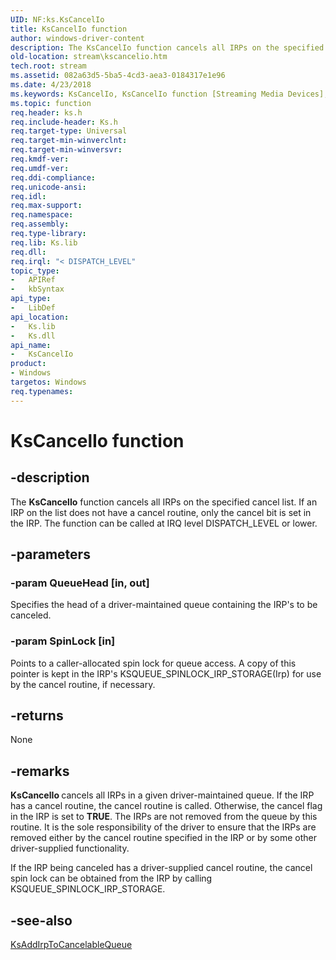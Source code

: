 ```yaml
---
UID: NF:ks.KsCancelIo
title: KsCancelIo function
author: windows-driver-content
description: The KsCancelIo function cancels all IRPs on the specified cancel list. If an IRP on the list does not have a cancel routine, only the cancel bit is set in the IRP. The function can be called at IRQ level DISPATCH_LEVEL or lower.
old-location: stream\kscancelio.htm
tech.root: stream
ms.assetid: 082a63d5-5ba5-4cd3-aea3-0184317e1e96
ms.date: 4/23/2018
ms.keywords: KsCancelIo, KsCancelIo function [Streaming Media Devices], ks/KsCancelIo, ksfunc_135412c3-120f-4b19-ac05-da63ab6b1ddd.xml, stream.kscancelio
ms.topic: function
req.header: ks.h
req.include-header: Ks.h
req.target-type: Universal
req.target-min-winverclnt: 
req.target-min-winversvr: 
req.kmdf-ver: 
req.umdf-ver: 
req.ddi-compliance: 
req.unicode-ansi: 
req.idl: 
req.max-support: 
req.namespace: 
req.assembly: 
req.type-library: 
req.lib: Ks.lib
req.dll: 
req.irql: "< DISPATCH_LEVEL"
topic_type:
-	APIRef
-	kbSyntax
api_type:
-	LibDef
api_location:
-	Ks.lib
-	Ks.dll
api_name:
-	KsCancelIo
product:
- Windows
targetos: Windows
req.typenames: 
---
```


# KsCancelIo function


## -description


The <b>KsCancelIo</b> function cancels all IRPs on the specified cancel list. If an IRP on the list does not have a cancel routine, only the cancel bit is set in the IRP. The function can be called at IRQ level DISPATCH_LEVEL or lower.


## -parameters




### -param QueueHead [in, out]

Specifies the head of a driver-maintained queue containing the IRP's to be canceled.


### -param SpinLock [in]

Points to a caller-allocated spin lock for queue access. A copy of this pointer is kept in the IRP's KSQUEUE_SPINLOCK_IRP_STORAGE(Irp) for use by the cancel routine, if necessary.


## -returns



None




## -remarks



<b>KsCancelIo </b>cancels all IRPs in a given driver-maintained queue. If the IRP has a cancel routine, the cancel routine is called. Otherwise, the cancel flag in the IRP is set to <b>TRUE</b>. The IRPs are not removed from the queue by this routine. It is the sole responsibility of the driver to ensure that the IRPs are removed either by the cancel routine specified in the IRP or by some other driver-supplied functionality.

If the IRP being canceled has a driver-supplied cancel routine, the cancel spin lock can be obtained from the IRP by calling KSQUEUE_SPINLOCK_IRP_STORAGE.




## -see-also




<a href="https://msdn.microsoft.com/library/windows/hardware/ff560934">KsAddIrpToCancelableQueue</a>
 

 

